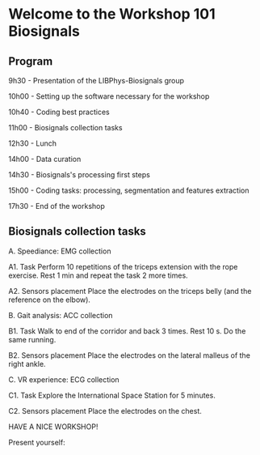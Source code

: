 # Welcome to the Workshop 101 Biosignals

## Program

9h30 - Presentation of the LIBPhys-Biosignals group

10h00 - Setting up the software necessary for the workshop

10h40 - Coding best practices

11h00 - Biosignals collection tasks

12h30 - Lunch

14h00 - Data curation

14h30 - Biosignals's processing first steps

15h00 - Coding tasks: processing, segmentation and features extraction

17h30 - End of the workshop


## Biosignals collection tasks

A. Speediance: EMG collection

A1. Task
Perform 10 repetitions of the triceps extension with the rope exercise. Rest 1 min and repeat the task 2 more times.

A2. Sensors placement
Place the electrodes on the triceps belly (and the reference on the elbow).

B. Gait analysis: ACC collection

B1. Task
Walk to end of the corridor and back 3 times. Rest 10 s. Do the same running.

B2. Sensors placement
Place the electrodes on the lateral malleus of the right ankle.

C. VR experience: ECG collection

C1. Task
Explore the International Space Station for 5 minutes.

C2. Sensors placement
Place the electrodes on the chest.

HAVE A NICE WORKSHOP!


Present yourself:
